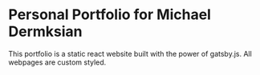 # Personal Portfolio for Michael Dermksian

This portfolio is a static react website built with the power of gatsby.js. All webpages are custom styled.
